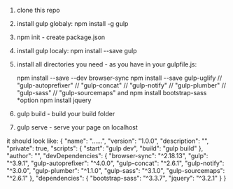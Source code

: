 1. clone this repo
2. install gulp globaly: npm install -g gulp
3. npm init - create package.json
4. install gulp localy: npm install --save gulp
5. install all directories you need - as you have in your gulpfile.js:
    
    npm install --save --dev browser-sync 
    npm install --save gulp-uglify 
    // "gulp-autoprefixer"
    // "gulp-concat"
    // "gulp-notify"
    // "gulp-plumber"
    // "gulp-sass"
    // "gulp-sourcemaps"
    and 
    npm install bootstrap-sass *option
    npm install jquery

6. gulp build - build your build folder
7. gulp serve - serve your page on localhost

it should look like:
{
  "name": "......",
  "version": "1.0.0",
  "description": "",
  "private": true,
  "scripts": {
    "start": "gulp dev",
    "build": "gulp build"
  },
  "author": "",
  "devDependencies": {
    "browser-sync": "^2.18.13",
    "gulp": "^3.9.1",
    "gulp-autoprefixer": "^4.0.0",
    "gulp-concat": "^2.6.1",
    "gulp-notify": "^3.0.0",
    "gulp-plumber": "^1.1.0",
    "gulp-sass": "^3.1.0",
    "gulp-sourcemaps": "^2.6.1"
  },
  "dependencies": {
    "bootstrap-sass": "^3.3.7",
    "jquery": "^3.2.1"
  }
}
